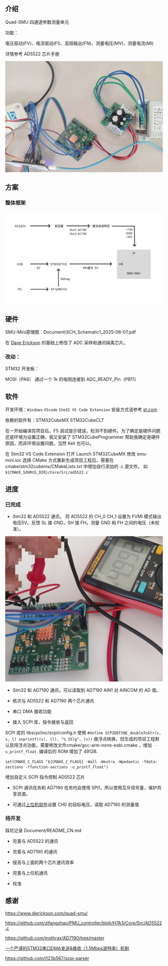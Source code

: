 ## 介绍

Quad-SMU 四通道参数测量单元

功能：

电压驱动(FV)、电流驱动(FI)、高阻输出(FN)、测量电压(MV)、测量电流(MI) 

详情参考 AD5522 芯片手册

![test_hardware.jpg](Document/img/test_hardware.jpg)

## 方案

### 整体框架

![develop_hardware](Document/img/develop_hardware.png)

## 硬件

SMU-Mini原理图：Document\SCH_Schematic1_2025-06-07.pdf

在 [Dave Erickson](https://www.djerickson.com/quad-smu/) 的基础上修改了 ADC 采样和通讯隔离芯片。

### 改动：

STM32 开发板：

MOSI（PA6） 通过一个 1k 的电阻连接到 ADC_READY_Pin（PB11）

## 软件

开发环境：`Windows` `VScode` `Stm32 VS Code Extension` 安装方式请参考 [st.com](https://www.st.com/content/st_com/en/campaigns/stm32-vs-code-extension-z11.html)

依赖的软件有：STM32CubeMX STM32CubeCLT

在一开始编译完项目后，F5 调试提示错误，检测不到硬件。为了确定是硬件问题还是环境为设置正确，我又安装了 STM32CubeProgrammer 帮助我确定是硬件原因，而非环境设置问题。当然 Keil 也可以。

在 Stm32 VS Code Extension 打开 Launch STM32CubeMX 修改 smu-mini.ioc 选择 CMake 方式重新生成项目工程后，需要在 cmake/stm32cubemx/CMakeLists.txt 中增加自行添加的 .c 源文件。 如 `${CMAKE_SOURCE_DIR}/Core/Src/ad5522.c`

## 进度

### 已完成

* Stm32 和 AD5522 通讯， 将 AD5522 的 CH_0 CH_1 设置为 FVMI 模式输出电压5V。反馈 SL 接 GND，SH 接 FH。测量 GND 和 FH 之间的电压（未校准）。

![test_FVMI_5V](Document/img/test_FVMI_5V.jpg)

* Stm32 和 AD7190 通讯，可以读取到 AD7190 AIN1 对 AINCOM 的 AD 值。

* 依次与 AD5522 和 AD7190 两个芯片通讯

* 串口 DMA 接收功能

* 接入 SCPI 库，指令接收与返回

SCPI 库的 libscpi/inc/scpi/config.h 使用 `#define SCPIDEFINE_doubleToStr(v, s, l) snprintf((s), (l), "%.15lg", (v))` 做浮点转换，但生成的项目工程默认禁用浮点功能，需要修改文件cmake/gcc-arm-none-eabi.cmake ，增加 ` -u_printf_float`. 编译后的 ROM 增加了 4912B.

`set(CMAKE_C_FLAGS "${CMAKE_C_FLAGS} -Wall -Wextra -Wpedantic -fdata-sections -ffunction-sections -u_printf_float")`

增加自定义 SCPI 指令控制 AD5522 芯片

* SCPI 通讯任务和 AD7190 任务均会使用 SPI1，所以使用互斥信号量，保护共享资源。

* 可通过[上位机软件](https://github.com/yyii-site/smu-mini-qml)设置 CH0 的目标电压，读取 AD7190 的测量值



### 待开发

踩坑记录 Document/README_CN.md

* 完善与 AD5522 的通讯

* 完善与 AD7190 的通讯

* 提高与上面的两个芯片通讯效率

* 完善与上位机通讯

* 校准


## 感谢

https://www.djerickson.com/quad-smu/

https://github.com/zifangzhao/PMU_controller/blob/H7A3/Core/Src/AD5522.c

https://github.com/msthrax/AD7190/tree/master

[一个严谨的STM32串口DMA发送&接收（1.5Mbps波特率）机制](https://zhuanlan.zhihu.com/p/512533089)

https://github.com/j123b567/scpi-parser